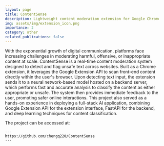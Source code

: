 ```yaml
---
layout: page
title: ContentSense
description: Lightweight content moderation extension for Google Chrome
img: assets/img/extension_icon.png
importance: 2
category: other
related_publications: false
---
```


With the exponential growth of digital communication, platforms face increasing challenges in moderating harmful, offensive, or inappropriate content at scale. ContentSense is a real-time content moderation system designed to detect and flag unsafe text across websites. Built as a Chrome extension, it leverages the Google Extension API to scan front-end content directly within the user's browser. Upon detecting text input, the extension sends it to a neural network-based model hosted on a backend server, which performs fast and accurate analysis to classify the content as either appropriate or unsafe. The system then provides immediate feedback to the user, promoting safer online interactions. This project also served as a hands-on experience in deploying a full-stack AI application, combining Google Extension API for the extension interface, FastAPI for the backend, and deep learning techniques for content classification.


The project can be accessed at:

    ---
    https://github.com/chengq220/ContentSense
    ---
